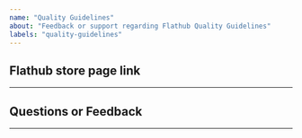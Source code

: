 ```yaml
---
name: "Quality Guidelines"
about: "Feedback or support regarding Flathub Quality Guidelines"
labels: "quality-guidelines"
---
```


## **Flathub store page link**

<!-- https://flathub.org/apps/com.example.myapp -->

---

## Questions or Feedback

---
